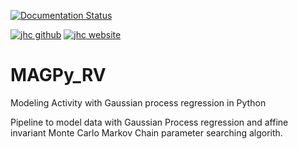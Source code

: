 [![Documentation Status](https://readthedocs.org/projects/MAGPy_RV/badge/?version=latest)](http://magpy_rv.readthedocs.io/en/latest/?badge=latest)

[![jhc github](https://img.shields.io/badge/GitHub-frescigno-181717.svg?style=flat&logo=github)](https://github.com/frescigno)
[![jhc website](https://img.shields.io/badge/Website-Joshua_Cook-5087B2.svg?style=flat&logo=telegram)](https://joshuacook.netlify.com)

# MAGPy_RV

Modeling Activity with Gaussian process regression in Python

Pipeline to model data with Gaussian Process regression and affine invariant Monte Carlo Markov Chain parameter searching algorith.